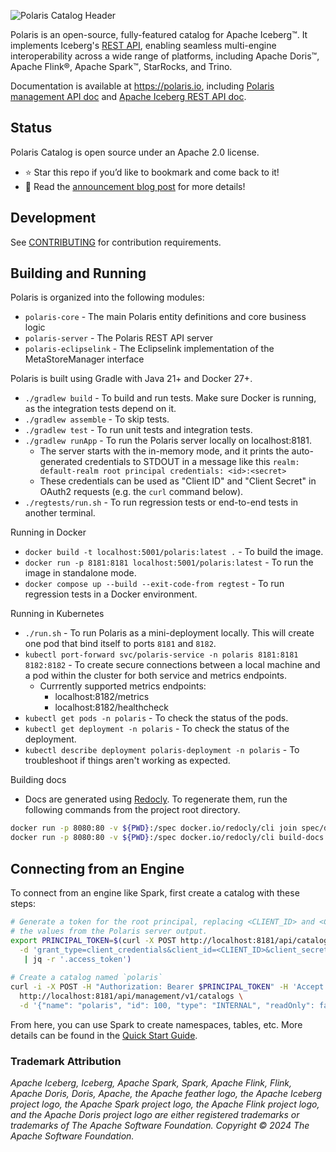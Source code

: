 <!--

 Copyright (c) 2024 Snowflake Computing Inc.
 
 Licensed under the Apache License, Version 2.0 (the "License");
 you may not use this file except in compliance with the License.
 You may obtain a copy of the License at
 
      http://www.apache.org/licenses/LICENSE-2.0
 
 Unless required by applicable law or agreed to in writing, software
 distributed under the License is distributed on an "AS IS" BASIS,
 WITHOUT WARRANTIES OR CONDITIONS OF ANY KIND, either express or implied.
 See the License for the specific language governing permissions and
 limitations under the License.

-->

![Polaris Catalog Header](docs/img/logos/Polaris-Catalog-BLOG-symmetrical-subhead.png)

Polaris is an open-source, fully-featured catalog for Apache Iceberg™. It implements Iceberg's 
[REST API](https://github.com/apache/iceberg/blob/main/open-api/rest-catalog-open-api.yaml),
enabling seamless multi-engine interoperability across a wide range of platforms, including Apache Doris™, Apache Flink®,
Apache Spark™, StarRocks, and Trino.

Documentation is available at https://polaris.io, including
[Polaris management API doc](https://polaris.io/index.html#tag/polaris-management-service_other)
and [Apache Iceberg REST API doc](https://polaris.io/index.html#tag/Configuration-API).


## Status
Polaris Catalog is open source under an Apache 2.0 license.

- ⭐ Star this repo if you’d like to bookmark and come back to it! 
- 📖 Read the <a href="https://www.snowflake.com/blog/polaris-catalog-open-source/" target="_blank">announcement blog post<a/> for more details!

## Development

See [CONTRIBUTING](CONTRIBUTING.md) for contribution requirements.

## Building and Running 

Polaris is organized into the following modules:
- `polaris-core` - The main Polaris entity definitions and core business logic
- `polaris-server` - The Polaris REST API server
- `polaris-eclipselink` - The Eclipselink implementation of the MetaStoreManager interface
 
Polaris is built using Gradle with Java 21+ and Docker 27+.
- `./gradlew build` - To build and run tests. Make sure Docker is running, as the integration tests depend on it.
- `./gradlew assemble` - To skip tests.
- `./gradlew test` - To run unit tests and integration tests.
- `./gradlew runApp` - To run the Polaris server locally on localhost:8181. 
  - The server starts with the in-memory mode, and it prints the auto-generated credentials to STDOUT in a message like this `realm: default-realm root principal credentials: <id>:<secret>`
  - These credentials can be used as "Client ID" and "Client Secret" in OAuth2 requests (e.g. the `curl` command below).
- `./regtests/run.sh` - To run regression tests or end-to-end tests in another terminal.

Running in Docker
- `docker build -t localhost:5001/polaris:latest .` - To build the image.
- `docker run -p 8181:8181 localhost:5001/polaris:latest` - To run the image in standalone mode.
- `docker compose up --build --exit-code-from regtest` - To run regression tests in a Docker environment.

Running in Kubernetes
- `./run.sh` - To run Polaris as a mini-deployment locally. This will create one pod that bind itself to ports `8181` and `8182`.
- `kubectl port-forward svc/polaris-service -n polaris 8181:8181 8182:8182` - To create secure connections between a local machine and a pod within the cluster for both service and metrics endpoints.
  - Currrently supported metrics endpoints:
    - localhost:8182/metrics
    - localhost:8182/healthcheck
- `kubectl get pods -n polaris` - To check the status of the pods.
- `kubectl get deployment -n polaris` - To check the status of the deployment.
- `kubectl describe deployment polaris-deployment -n polaris` - To troubleshoot if things aren't working as expected.

Building docs
- Docs are generated using [Redocly](https://redocly.com/docs/cli/installation). To regenerate them, run the following
commands from the project root directory.
```bash
docker run -p 8080:80 -v ${PWD}:/spec docker.io/redocly/cli join spec/docs.yaml spec/polaris-management-service.yml spec/rest-catalog-open-api.yaml -o spec/index.yaml --prefix-components-with-info-prop title
docker run -p 8080:80 -v ${PWD}:/spec docker.io/redocly/cli build-docs spec/index.yaml --output=docs/index.html --config=spec/redocly.yaml
```

## Connecting from an Engine
To connect from an engine like Spark, first create a catalog with these steps:
```bash
# Generate a token for the root principal, replacing <CLIENT_ID> and <CLIENT_SECRET> with
# the values from the Polaris server output.
export PRINCIPAL_TOKEN=$(curl -X POST http://localhost:8181/api/catalog/v1/oauth/tokens \
  -d 'grant_type=client_credentials&client_id=<CLIENT_ID>&client_secret=<CLIENT_SECRET>&scope=PRINCIPAL_ROLE:ALL' \
   | jq -r '.access_token')
   
# Create a catalog named `polaris`
curl -i -X POST -H "Authorization: Bearer $PRINCIPAL_TOKEN" -H 'Accept: application/json' -H 'Content-Type: application/json' \
  http://localhost:8181/api/management/v1/catalogs \
  -d '{"name": "polaris", "id": 100, "type": "INTERNAL", "readOnly": false, "storageConfigInfo": {"storageType": "FILE"}, "properties": {"default-base-location": "file:///tmp/polaris"}}'
```

From here, you can use Spark to create namespaces, tables, etc. More details can be found in the
[Quick Start Guide](https://polaris.io/#section/Quick-Start/Using-Iceberg-and-Polaris).

### Trademark Attribution 

_Apache Iceberg, Iceberg, Apache Spark, Spark, Apache Flink, Flink, Apache Doris, Doris, Apache, the Apache feather logo, the Apache Iceberg project logo, the Apache Spark project logo, the Apache Flink project logo, and the Apache Doris project logo are either registered trademarks or trademarks of The Apache Software Foundation. Copyright © 2024 The Apache Software Foundation._
